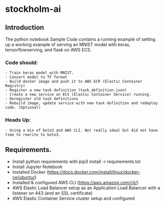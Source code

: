 # stockholm-ai

## Introduction
The python notebook Sample Code contains a running example of setting up a working example of serving an MNIST model with keras, tensorflowserving, and flask on AWS ECS.

### Code should:

    - Train keras model with MNIST.
    - Convert model to TF format
    - Build docker image and push it to AWS ECR (Elastic Container Registry)
    - Register a new task definition (task_definition.json)
    - Create a new service on ECS (Elastic Container Service) running.
    - Deregister old task definitions
    - Rebuild image, update service with new task definition and redeploy code. (Optional)

### Heads Up:

    - Using a mix of boto3 and AWS CLI. Not really ideal but did not have time to rewrite to boto3.

## Requirements.

- Install python requirements with pip3 install -r requirements.txt
- Install Jupyter Notebook
- Installed Docker (https://docs.docker.com/install/linux/docker-ce/ubuntu/)
- Installed & configured AWS CLI (https://aws.amazon.com/cli/)
- AWS Elastic Load Balancer setup as an Application Load Balancer with a listener on 443 (and an SSL certificate)
- AWS Elastic Container Service cluster setup and configured

